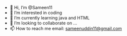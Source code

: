 - 👋 Hi, I’m @Sameen11
- 👀 I’m interested in coding
- 🌱 I’m currently learning java and HTML
- 💞️ I’m looking to collaborate on ...
- 📫 How to reach me email: sameenuddin11@gmail.com

<!---
Sameen11/Sameen11 is a ✨ special ✨ repository because its `README.md` (this file) appears on your GitHub profile.
You can click the Preview link to take a look at your changes.
--->

